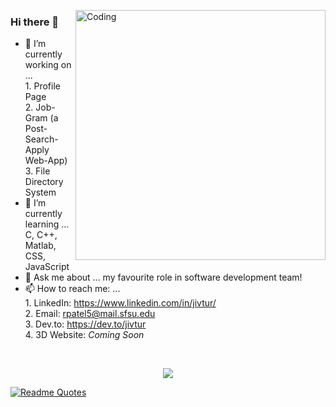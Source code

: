 <p><img align="right" alt="Coding" width="400" src="https://media.giphy.com/media/f7omQNmgiyjj5sffvZ/giphy.gif"> 
 
### Hi there 👋  
  
- 🔭 I’m currently working on ...  
                                   1. Profile Page   
                                   2. Job-Gram (a Post-Search-Apply Web-App)  
                                   3. File Directory System  
- 🌱 I’m currently learning ... C, C++, Matlab, CSS, JavaScript  
- 💬 Ask me about ... my favourite role in software development team!  
- 📫 How to reach me: ...   
                           1. LinkedIn: https://www.linkedin.com/in/jivtur/  <br />
                            2. Email: rpatel5@mail.sfsu.edu <br />
                           3. Dev.to: https://dev.to/jivtur  <br />
                           4. 3D Website: <i>Coming Soon</i> </p>
                           <br>
                           
<a href="https://github.com/Rutvij-P">
 <p align = "center">
   <img src="https://github-profile-trophy.vercel.app/?username=Rutvij-P&column=7&theme=dark_lover"/>
   
   ![Readme Quotes](https://quotes-github-readme.vercel.app/api?type=horizontal&theme=dark)

 </p>
 </a>
 



 
